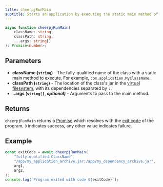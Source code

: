 ```yaml
---
title: cheerpjRunMain
subtitle: Starts an application by executing the static main method of a Java class
---
```


```ts
async function cheerpjRunMain(
	className: string,
	classPath: string,
	...args: string[]
): Promise<number>;
```

## Parameters

- **className (`string`)** - The fully-qualified name of the class with a static main method to execute. For example, `com.application.MyClassName`.
- **classPath (`string`)** - The location of the class's jar in the [virtual filesystem], with its dependencies separated by `:`.
- **..args (`string[]`, _optional)_** - Arguments to pass to the main method.

## Returns

`cheerpjRunMain` returns a [Promise] which resolves with the [exit code] of the program. `0` indicates success, any other value indicates failure.

## Example

```js
const exitCode = await cheerpjRunMain(
	"fully.qualified.ClassName",
	"/app/my_application_archive.jar:/app/my_dependency_archive.jar",
	arg1,
	arg2,
);
console.log(`Program exited with code ${exitCode}`);
```

[Promise]: https://developer.mozilla.org/en-US/docs/Web/JavaScript/Reference/Global_Objects/Promise
[exit code]: https://en.wikipedia.org/wiki/Exit_status#Java
[virtual filesystem]: /cheerpj3/guides/File-System-support
